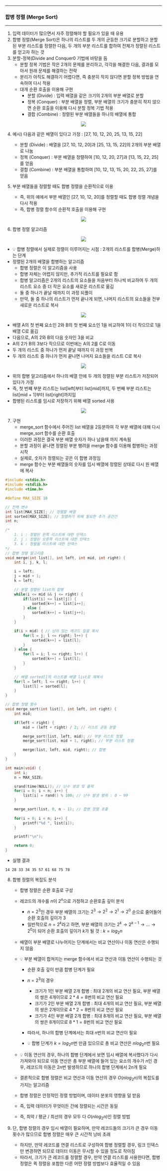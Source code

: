 -----
### 합병 정렬 (Merge Sort)
-----
1. 입력 데이터가 많으면서 자주 정렬해야 할 필요가 있을 때 유용
2. 합병 정렬(Merge Sort)은 하나의 리스트를 두 개의 균등한 크기로 분할하고 분할된 부분 리스트를 정렬한 다음, 두 개의 부분 리스트를 합하여 전체가 정렬된 리스트를 얻고자 하는 것
3. 분할-정복(Divide and Conquer0 기법에 바탕을 둠
   - 분할 정복 기법은 작은 2개의 문제를 분리하고, 각각을 해결한 다음, 결과를 모아서 원래 문제를 해결하는 전략
   - 분리가 아직도 해결하기 어렵다면, 즉 충분히 작지 않다면 분할 정복 방법을 연속하여 다시 적용
   - 대개 순환 호출을 이용해 구현
     + 분할 (Divide) : 입력 배열을 같은 크기의 2개의 부분 배열로 분할
     + 정복 (Conquer) : 부분 배열을 정렬, 부분 배열의 크기가 충분히 작지 않으면 순환 호출을 이용해 다시 분할 정복 기법 적용
     + 결합 (Combine) : 정렬된 부분 배열들을 하나의 배열에 통합
<div align="center">
<img src="https://github.com/user-attachments/assets/eb89f694-641f-412b-8ad0-3181757594ef">
</div>

4. 예시) 다음과 같은 배열이 있다고 가정 : [27, 10, 12, 20, 25, 13, 15, 22]
   - 분할 (Divide) : 배열을 [27, 10, 12, 20]과 [25, 13, 15, 22]의 2개의 부분 배열로 나눔
   - 정복 (Conquer) : 부분 배열을 정렬하여 [10, 12, 20, 27]과 [13, 15, 22, 25]를 얻음
   - 결합 (Combine) : 부분 배열을 통합하여 [10, 12, 13, 15, 20, 22, 25, 27]를 얻음

5. 부분 배열들을 정렬할 때도 합병 정렬을 순환적으로 이용
   - 즉, 위의 예에서 부분 배열인 [27, 10, 12, 20]를 정렬할 때도 합병 정렬 개념을 다시 적용
   - 즉, 합병 정렬 함수의 순환적 호출을 이용해 구현
<div align="center">
<img src="https://github.com/user-attachments/assets/09e2b5b7-396f-4232-903f-518238b4b958">
</div>

6. 합병 정렬 알고리즘
<div align="center">
<img src="https://github.com/user-attachments/assets/71d088e2-b67d-4ec6-a8b3-d3317f865c9c">
</div>

  - 💡 합병 정렬에서 실제로 정렬이 이루어지는 시점 : 2개의 리스트를 합병(Merge)하는 단계
  - 정렬된 2개의 배열을 합병하는 알고리즘
    + 합병 정렬은 이 알고리즘을 사용
    + 합병 자체는 어렵지 않지만, 추가적 리스트를 필요로 함
    + 합병 알고리즘은 2개의 리스트의 요소들을 처음부터 하나씩 비교하여 두 개의 리스트 요소 중 더 작은 요소를 새로운 리스트로 옮김
    + 둘 중 하나가 끝날 때까지 이 과정 되풀이
    + 만약, 둘 중 하나의 리스트가 먼저 끝나게 되면, 나머지 리스트의 요소들을 전부 새로운 리스트로 복사
<div align="center">
<img src="https://github.com/user-attachments/assets/93890667-efaa-4639-9835-4da5fe4a4db9">
</div>

  - 배열 A의 첫 번째 요소인 2와 B의 첫 번째 요소인 1을 비교하여 1이 더 작으므로 1을 배열 C로 옮김
  - 다음으로, A의 2와 B의 다음 숫자인 3을 비교
  - A의 2가 B의 3보다 작으므로 이번에는 A의 2를 C로 이동
  - 두 개의 리스트 중 하나가 먼저 끝날 때까지 이 과정 반복
  - 두 개의 리스트 중 하나가 먼저 끝나면 나머지 요소들을 리스트 C로 복사
<div align="center">
<img src="https://github.com/user-attachments/assets/75becb9b-2163-4cb7-8acd-a1ecddd0fbc1">
</div>

  - 위의 합병 알고리즘에서 하나의 배열 안에 두 개의 정렬된 부분 리스트가 저장되어 있다가 가정
  - 즉, 첫 번쨰 부분 리스트는 list[left]부터 list[mid]까지, 두 번째 부분 리스트는 list[mid + 1]부터 list[right]까지임
  - 합병된 리스트를 임시로 저장하기 위해 배열 sorted 사용
<div align="center">
<img src="https://github.com/user-attachments/assets/2b2f50b4-019e-4ee6-a0a9-c561e19b830e">
</div>

7. 구현
   - merge_sort 함수에서 주어진 list 배열을 2등분하여 각 부분 배열에 대해 다시 merge_sort 함수를 순환 호출
   - 이러한 과정은 결국 부분 배열 숫자가 하나 남을때 까지 계속됨
   - 분할 과정이 끝나면 정렬된 부분 뱅려을 merge 함수를 이용해 합병하는 과정 시작
   - 실제로, 숫자가 정렬되는 곳은 이 합병 과정임
   - merge 함수는 부분 배열들의 숫자를 임시 배열에 정렬된 상태로 다시 원 배열에 복사
```c
#include <stdio.h>
#include <stdlib.h>
#include <time.h>

#define MAX_SIZE 10

// 전역 변수
int list[MAX_SIZE]; // 정렬할 배열
int sorted[MAX_SIZE]; // 정렬하기 위해 필요한 추가 공간간
int n;

/*
    1. i : 정렬된 왼쪽 리스트에 대한 인덱스
    2. j : 정렬된 오른쪽 리스트에 대한 인덱스
    3. k : 정렬될 리스트에 대한 인덱스
*/
// 합병 정렬 알고리즘
void merge(int list[], int left, int mid, int right) {
    int i, j, k, l;

    i = left;
    j = mid + 1;
    k = left;

    // 분할 정렬된 list의 합병
    while(i <= mid && j <= right) {
        if(list[i] <= list[j]) {
            sorted[k++] = list[i++];
        } else {
            sorted[k++] = list[j++];
        }
    }

    if(i > mid) { // 남아 있는 레코드 일괄 복사
        for(l = j; l <= right; l++) {
            sorted[k++] = list[l];
        }
    } else {
        for(l = i; l <= right; l++) {
            sorted[k++] = list[l];
        }
    }

    // 배열 sorted[]의 리스트를 배열 list로 재복사
    for(l = left; l <= right; l++) {
        list[l] = sorted[l];
    }
}

// 합병 정렬 함수
void merge_sort(int list[], int left, int right) {
    int mid;

    if(left < right) {
        mid = (left + right) / 2; // 리스트 균등 분할

        merge_sort(list, left, mid); // 부분 리스트 정렬
        merge_sort(list, mid + 1, right); // 부분 리스트 정렬

        merge(list, left, mid, right); // 합병
    }
}

int main(void) {
    int i;
    n = MAX_SIZE;

    srand(time(NULL)); // 난수 생성 및 출력
    for(i = 0; i < n; i++) { 
        list[i] = rand() % 100; // 난수 발생 범위 : 0 ~ 99
    }

    merge_sort(list, 0, n - 1); // 합병 정렬 호출
    
    for(i = 0; i < n; i++) {
        printf("%d ", list[i]);
    }

    printf("\n");

    return 0;
}
```
  - 실행 결과
```
14 28 33 34 35 57 61 68 75 78
```

8. 합병 정렬의 복잡도 분석
   - 합병 정렬은 순환 호출로 구성
   - 레코드의 개수를 $n$이 $2^n$으로 가정하고 순환호출 깊이 분석
     + $n = 2^3$인 경우 부분 배열의 크기는 $2^3 → 2^2 → 2^1 → 2^0$ 순으로 줄어들어 순환 호출의 깊이가 3
     + 일반적으로 $n = 2^k$라고 하면, 부분 배열의 크기는 $2^k → 2^{k-1} → ... → 2^0$이 되어 순환 호출의 깊이가 $k$가 될 것 : $k = log_2 n$

   - 배열이 부분 배열로 나누어지는 단계에서는 비교 연산이나 이동 연산은 수행되지 않음
   - 💡 부분 배열이 합쳐지는 merge 함수에서 비교 연산과 이동 연산이 수행되는 것
     + 순환 호출 깊이 만큼 합병 단계가 필요
     + $n = 2^3$의 경우
       * 크기가 1인 부분 배열 2개 합병 : 최대 2개의 비교 연산 필요, 부분 배열의 쌍은 4개이므로 $2 * 4 = 8$번의 비교 연산 필요
       * 크기가 2인 부분 배열 2개 합병 : 최대 4개의 비교 연산 필요, 부분 배열의 쌍은 2개이므로 $4 * 2 = 8$번의 비교 연산 필요
       * 크기가 4인 부분 배열 2개 합병 : 최대 8개의 비교 연산 필요, 부분 배열의 쌍은 8개이므로 $8 * 1 = 8$번의 비교 연산 필요

     + 따라서, 하나의 합병 단계에서는 최대 $n$번의 비교 연산이 필요
     + 💡 합병 단계가 $k = log_2 n$번 만큼 있으므로 총 비교 연산은 $n log_2 n$번 필요

   - 💡 이동 연산의 경우, 하나의 합병 단계에서 보면 임시 배열에 복사했다가 다시 가져와야 되므로 이동 연산은 총 부분 배열에 들어 있는 요소의 개수가 $n$인 경우, 레코드의 이동은 $2n$번 발생하므로 하나의 합병 단계에서 $2n$개 필요
   - 결론적으로 합병 정렬은 비교 연산과 이동 연산의 경우 $O(n log_2 n)$의 복잡도를 가지는 알고리즘
  
   - 합병 정렬은 안정적인 정렬 방법이며, 데이터 분포의 영향을 덜 받음
   - 즉, 입력 데이터가 무엇이든 간에 정렬되는 시간은 동일
   - 즉, 최악 / 평균 / 최선의 경우 모두 다 $O(n log_2 n)$인 정렬 방법

9. 단, 합병 정렬의 경우 임시 배열이 필요하며, 만약 레코드들의 크기가 큰 경우 이동 횟수가 많으므로 합병 정렬은 매우 큰 시간적 낭비 초래
    - 하지만, 만약 레코드를 연결 리스트로 구성하여 합병 정렬할 경우, 링크 인덱스만 변경하면 되므로 데이터 이동은 무시할 수 있을 정도로 작아짐
    - 따라서, 크기가 큰 레코드를 정렬할 경우, 만약 연결 리스트를 사용한다면, 합병 정렬은 퀵 정렬응 포함한 다른 어떤 정렬 방법보다 효율적일 수 있음
